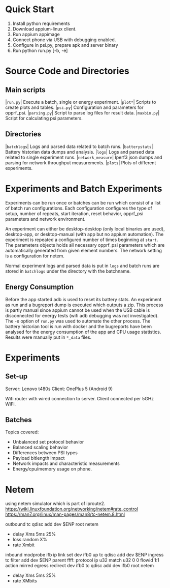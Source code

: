 # Quick Start
1. Install python requirements
2. Download appium-linux client.
3. Run appium appimage
4. Connect phone via USB with debugging enabled.
5. Configure in psi.py, prepare apk and server binary
6. Run python run.py [-b, -e]

# Source Code and Directories
## Main scripts
|`run.py`| Execute a batch, single or energy experiment. 
|`plot*`| Scripts to create plots and tables. 
|`psi.py`| Configuration and parameters for opprf_psi.
|`parsing.py`| Script to parse log files for result data.
|`maxbin.py`| Script for calculating psi parameters.

## Directories
|`batchlogs`| Logs and parsed data related to batch runs.
|`batterystats`| Battery historian data dumps and analysis.
|`logs`| Logs and parsed data related to single experiment runs.
|`network_measure`| Iperf3 json dumps and parsing for network throughput
measurements.
|`plots`| Plots of different experiments.

# Experiments and Batch Experiments
Experiments can be run once or batches can be run which consist of a list of
batch run configurations. Each configuration configures the type of setup,
number of repeats, start iteration, reset behavior, opprf_psi parameters and
network environment.

An experiment can either be desktop-desktop (only local binaries are used),
desktop-app, or desktop-manual (with app but no appium automation).
The experiment is repeated a configured number of times beginning at `start`.
The parameters objects holds all necessary opprf_psi parameters which are
automatically generated from given element numbers. The network setting is a
configuration for netem.

Normal experiment logs and parsed data is put in `logs` and batch runs are
stored in `batchlogs` under the directory with the batchname.

## Energy Consumption
Before the app started adb is used to reset its battery stats. An experiment as
run and a bugreport dump is executed which outputs a zip. This process is partly
manual since appium cannot be used when the USB cable is disconnected for
energy tests (wifi adb debugging was not investigated). The -e option of
`run.py` was used to automate the other process.
The battery historian tool is run with docker and the bugreports have been
analysed for the energy consumption of the app and CPU usage statistics. Results
were manually put in `*_data` files.


# Experiments

## Set-up
Server: Lenovo t480s
Client: OnePlus 5 (Android 9)

Wifi router with wired connection to server.
Client connected per 5GHz WiFi. 

## Batches
Topics covered:
* Unbalanced set protocol behavior
* Balanced scaling behavior
* Differences between PSI types
* Payload bitlength impact
* Network impacts and characteristic measurements
* Energy/cpu/memory usage on phone.

# Netem
using netem simulator which is part of iproute2.
https://wiki.linuxfoundation.org/networking/netem#rate_control
https://man7.org/linux/man-pages/man8/tc-netem.8.html

outbound
tc qdisc add dev $ENP root netem
* delay Xms 5ms 25%
* loss random X% 
* rate Xmbit

inbound
modprobe ifb
ip link set dev ifb0 up
tc qdisc add dev $ENP ingress
tc filter add dev $ENP parent ffff: protocol ip u32 match u32 0 0 flowid 1:1 action mirred egress redirect dev ifb0 
tc qdisc add dev ifb0 root netem
* delay Xms 5ms 25%
* rate XMbits
